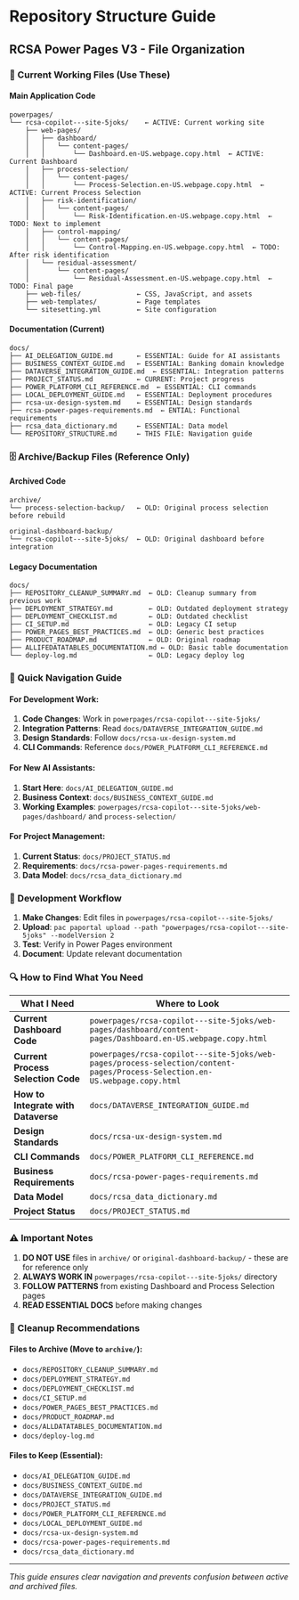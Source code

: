 # Repository Structure Guide
## RCSA Power Pages V3 - File Organization

### 🎯 Current Working Files (Use These)

#### **Main Application Code**
```
powerpages/
└── rcsa-copilot---site-5joks/    ← ACTIVE: Current working site
    ├── web-pages/
    │   ├── dashboard/
    │   │   └── content-pages/
    │   │       └── Dashboard.en-US.webpage.copy.html  ← ACTIVE: Current Dashboard
    │   ├── process-selection/
    │   │   └── content-pages/
    │   │       └── Process-Selection.en-US.webpage.copy.html  ← ACTIVE: Current Process Selection
    │   ├── risk-identification/
    │   │   └── content-pages/
    │   │       └── Risk-Identification.en-US.webpage.copy.html  ← TODO: Next to implement
    │   ├── control-mapping/
    │   │   └── content-pages/
    │   │       └── Control-Mapping.en-US.webpage.copy.html  ← TODO: After risk identification
    │   └── residual-assessment/
    │       └── content-pages/
    │           └── Residual-Assessment.en-US.webpage.copy.html  ← TODO: Final page
    ├── web-files/              ← CSS, JavaScript, and assets
    ├── web-templates/          ← Page templates
    └── sitesetting.yml         ← Site configuration
```

#### **Documentation (Current)**
```
docs/
├── AI_DELEGATION_GUIDE.md      ← ESSENTIAL: Guide for AI assistants
├── BUSINESS_CONTEXT_GUIDE.md   ← ESSENTIAL: Banking domain knowledge
├── DATAVERSE_INTEGRATION_GUIDE.md  ← ESSENTIAL: Integration patterns
├── PROJECT_STATUS.md           ← CURRENT: Project progress
├── POWER_PLATFORM_CLI_REFERENCE.md  ← ESSENTIAL: CLI commands
├── LOCAL_DEPLOYMENT_GUIDE.md   ← ESSENTIAL: Deployment procedures
├── rcsa-ux-design-system.md    ← ESSENTIAL: Design standards
├── rcsa-power-pages-requirements.md  ← ENTIAL: Functional requirements
├── rcsa_data_dictionary.md     ← ESSENTIAL: Data model
└── REPOSITORY_STRUCTURE.md     ← THIS FILE: Navigation guide
```

### 🗄️ Archive/Backup Files (Reference Only)

#### **Archived Code**
```
archive/
└── process-selection-backup/   ← OLD: Original process selection before rebuild

original-dashboard-backup/
└── rcsa-copilot---site-5joks/  ← OLD: Original dashboard before integration
```

#### **Legacy Documentation**
```
docs/
├── REPOSITORY_CLEANUP_SUMMARY.md  ← OLD: Cleanup summary from previous work
├── DEPLOYMENT_STRATEGY.md         ← OLD: Outdated deployment strategy
├── DEPLOYMENT_CHECKLIST.md        ← OLD: Outdated checklist
├── CI_SETUP.md                    ← OLD: Legacy CI setup
├── POWER_PAGES_BEST_PRACTICES.md  ← OLD: Generic best practices
├── PRODUCT_ROADMAP.md             ← OLD: Original roadmap
├── ALLIFEDATATABLES_DOCUMENTATION.md ← OLD: Basic table documentation
└── deploy-log.md                  ← OLD: Legacy deploy log
```

### 🎯 Quick Navigation Guide

#### **For Development Work:**
1. **Code Changes**: Work in `powerpages/rcsa-copilot---site-5joks/`
2. **Integration Patterns**: Read `docs/DATAVERSE_INTEGRATION_GUIDE.md`
3. **Design Standards**: Follow `docs/rcsa-ux-design-system.md`
4. **CLI Commands**: Reference `docs/POWER_PLATFORM_CLI_REFERENCE.md`

#### **For New AI Assistants:**
1. **Start Here**: `docs/AI_DELEGATION_GUIDE.md`
2. **Business Context**: `docs/BUSINESS_CONTEXT_GUIDE.md`
3. **Working Examples**: `powerpages/rcsa-copilot---site-5joks/web-pages/dashboard/` and `process-selection/`

#### **For Project Management:**
1. **Current Status**: `docs/PROJECT_STATUS.md`
2. **Requirements**: `docs/rcsa-power-pages-requirements.md`
3. **Data Model**: `docs/rcsa_data_dictionary.md`

### 🚀 Development Workflow

1. **Make Changes**: Edit files in `powerpages/rcsa-copilot---site-5joks/`
2. **Upload**: `pac paportal upload --path "powerpages/rcsa-copilot---site-5joks" --modelVersion 2`
3. **Test**: Verify in Power Pages environment
4. **Document**: Update relevant documentation

### 🔍 How to Find What You Need

| What I Need | Where to Look |
|-------------|---------------|
| **Current Dashboard Code** | `powerpages/rcsa-copilot---site-5joks/web-pages/dashboard/content-pages/Dashboard.en-US.webpage.copy.html` |
| **Current Process Selection Code** | `powerpages/rcsa-copilot---site-5joks/web-pages/process-selection/content-pages/Process-Selection.en-US.webpage.copy.html` |
| **How to Integrate with Dataverse** | `docs/DATAVERSE_INTEGRATION_GUIDE.md` |
| **Design Standards** | `docs/rcsa-ux-design-system.md` |
| **CLI Commands** | `docs/POWER_PLATFORM_CLI_REFERENCE.md` |
| **Business Requirements** | `docs/rcsa-power-pages-requirements.md` |
| **Data Model** | `docs/rcsa_data_dictionary.md` |
| **Project Status** | `docs/PROJECT_STATUS.md` |

### ⚠️ Important Notes

1. **DO NOT USE** files in `archive/` or `original-dashboard-backup/` - these are for reference only
2. **ALWAYS WORK IN** `powerpages/rcsa-copilot---site-5joks/` directory
3. **FOLLOW PATTERNS** from existing Dashboard and Process Selection pages
4. **READ ESSENTIAL DOCS** before making changes

### 🧹 Cleanup Recommendations

#### Files to Archive (Move to `archive/`):
- `docs/REPOSITORY_CLEANUP_SUMMARY.md`
- `docs/DEPLOYMENT_STRATEGY.md`
- `docs/DEPLOYMENT_CHECKLIST.md`
- `docs/CI_SETUP.md`
- `docs/POWER_PAGES_BEST_PRACTICES.md`
- `docs/PRODUCT_ROADMAP.md`
- `docs/ALLDATATABLES_DOCUMENTATION.md`
- `docs/deploy-log.md`

#### Files to Keep (Essential):
- `docs/AI_DELEGATION_GUIDE.md`
- `docs/BUSINESS_CONTEXT_GUIDE.md`
- `docs/DATAVERSE_INTEGRATION_GUIDE.md`
- `docs/PROJECT_STATUS.md`
- `docs/POWER_PLATFORM_CLI_REFERENCE.md`
- `docs/LOCAL_DEPLOYMENT_GUIDE.md`
- `docs/rcsa-ux-design-system.md`
- `docs/rcsa-power-pages-requirements.md`
- `docs/rcsa_data_dictionary.md`

---

*This guide ensures clear navigation and prevents confusion between active and archived files.* 